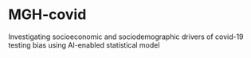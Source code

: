 # MGH-covid
Investigating socioeconomic and sociodemographic drivers of covid-19 testing bias using AI-enabled statistical model

